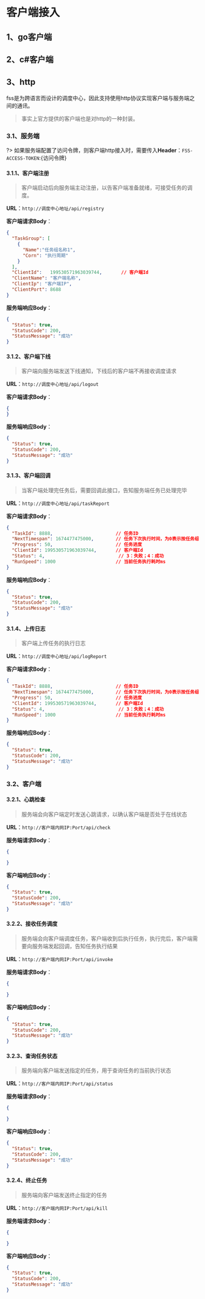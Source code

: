 # 客户端接入
## 1、go客户端
## 2、c#客户端
## 3、http
fss是为跨语言而设计的调度中心，因此支持使用http协议实现客户端与服务端之间的通讯。

> 事实上官方提供的客户端也是对http的一种封装。

### 3.1、服务端
?> 如果服务端配置了访问令牌，则客户端http接入时，需要传入**Header**：`FSS-ACCESS-TOKEN`:{访问令牌}
#### 3.1.1、客户端注册

> 客户端启动后向服务端主动注册，以告客户端准备就绪，可接受任务的调度。

**URL**：`http://调度中心地址/api/registry`

**客户端请求Body**：
```json
{
  "TaskGroup": [
    {
      "Name":"任务组名称1",
      "Corn": "执行周期"
    }
  ],
  "ClientId":   199530571963039744,       // 客户端Id
  "ClientName": "客户端名称",
  "ClientIp": "客户端IP",
  "ClientPort": 8688
}
```
**服务端响应Body**：
```json
{
  "Status": true,
  "StatusCode": 200,
  "StatusMessage": "成功"
}
```

#### 3.1.2、客户端下线

> 客户端向服务端发送下线通知，下线后的客户端不再接收调度请求

**URL**：`http://调度中心地址/api/logout`

**客户端请求Body**：
```json
{
}
```
**服务端响应Body**：
```json
{
  "Status": true,
  "StatusCode": 200,
  "StatusMessage": "成功"
}
```

#### 3.1.3、客户端回调

> 当客户端处理完任务后，需要回调此接口，告知服务端任务已处理完毕

**URL**：`http://调度中心地址/api/taskReport`

**客户端请求Body**：
```json
{
  "TaskId": 8888,                       // 任务ID
  "NextTimespan": 1674477475000,        // 任务下次执行时间，为0表示按任务组corn设置
  "Progress": 50,                       // 任务进度
  "ClientId": 199530571963039744,       // 客户端Id
  "Status": 4,                           // 3：失败；4：成功
  "RunSpeed": 1000                      // 当前任务执行耗时ms
}
```
**服务端响应Body**：
```json
{
  "Status": true,
  "StatusCode": 200,
  "StatusMessage": "成功"
}
```

#### 3.1.4、上传日志

> 客户端上传任务的执行日志

**URL**：`http://调度中心地址/api/logReport`

**客户端请求Body**：
```json
{
  "TaskId": 8888,                       // 任务ID
  "NextTimespan": 1674477475000,        // 任务下次执行时间，为0表示按任务组corn设置
  "Progress": 50,                       // 任务进度
  "ClientId": 199530571963039744,       // 客户端Id
  "Status": 4,                           // 3：失败；4：成功
  "RunSpeed": 1000                      // 当前任务执行耗时ms
}
```
**服务端响应Body**：
```json
{
  "Status": true,
  "StatusCode": 200,
  "StatusMessage": "成功"
}
```

### 3.2、客户端

#### 3.2.1、心跳检查

> 服务端会向客户端定时发送心跳请求，以确认客户端是否处于在线状态

**URL**：`http://客户端内网IP:Port/api/check`

**服务端请求Body**：
```json
{

}
```
**客户端响应Body**：
```json
{
  "Status": true,
  "StatusCode": 200,
  "StatusMessage": "成功"
}
```

#### 3.2.2、接收任务调度

> 服务端会向客户端调度任务，客户端收到后执行任务，执行完后，客户端需要向服务端发起回调，告知任务执行结果

**URL**：`http://客户端内网IP:Port/api/invoke`

**服务端请求Body**：
```json
{

}
```
**客户端响应Body**：
```json
{
  "Status": true,
  "StatusCode": 200,
  "StatusMessage": "成功"
}
```

#### 3.2.3、查询任务状态

> 服务端向客户端发送指定的任务，用于查询任务的当前执行状态

**URL**：`http://客户端内网IP:Port/api/status`

**服务端请求Body**：
```json
{

}
```
**客户端响应Body**：
```json
{
  "Status": true,
  "StatusCode": 200,
  "StatusMessage": "成功"
}
```

#### 3.2.4、终止任务

> 服务端向客户端发送终止指定的任务

**URL**：`http://客户端内网IP:Port/api/kill`

**服务端请求Body**：
```json
{

}
```
**客户端响应Body**：
```json
{
  "Status": true,
  "StatusCode": 200,
  "StatusMessage": "成功"
}
```
